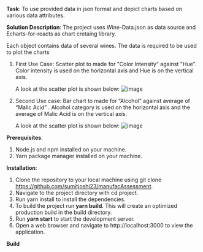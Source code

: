 **Task**: To use provided data in json format and depict charts based on various data attributes.

**Solution Description**: The project uses Wine-Data.json as data source and Echarts-for-reacts as chart cretaing library.

Each object contains data of several wines. The data is required to be used to plot the charts

1. First Use Case: Scatter plot to made for "Color Intensity" against "Hue". Color intensity is used on the horizontal axis and Hue is on the
vertical axis. 

   A look at the scatter plot is shown below:
![image](https://user-images.githubusercontent.com/127792828/228662436-06935a5f-1f8a-42cf-b55c-bd23d0486b83.png)



2. Second Use case: Bar chart to made for “Alcohol” against average of “Malic Acid” . Alcohol category is used on the horizontal axis and the average
of Malic Acid is on the vertical axis.

   A look at the scatter plot is shown below:
![image](https://user-images.githubusercontent.com/127792828/228665795-c295b85d-661b-4893-8047-1cbecfbf326e.png)

**Prerequisites**:
1. Node.js and npm installed on your machine.
2. Yarn package manager installed on your machine.

**Installation**:
1. Clone the repository to your local machine using git clone https://github.com/sumitjoshi23/manufacAssessment.
2. Navigate to the project directory with cd project.
3. Run yarn install to install the dependencies.
4. To build the project run **yarn build**. This will create an optimized production build in the build directory.
5. Run **yarn start** to start the development server.
6. Open a web browser and navigate to http://localhost:3000 to view the application.

**Build**
